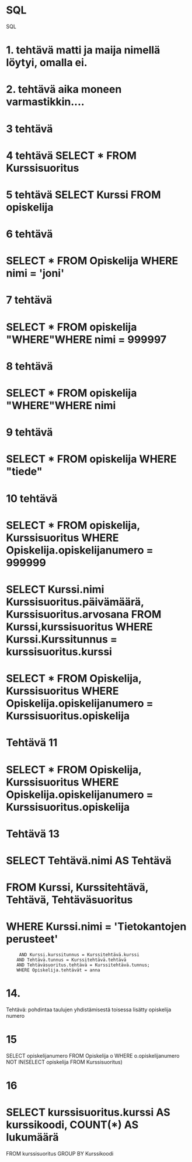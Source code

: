 # SQL
SQL
# 1. tehtävä matti ja maija nimellä löytyi, omalla ei.
# 2. tehtävä aika moneen varmastikkin....
# 3 tehtävä 
# 4 tehtävä SELECT * FROM Kurssisuoritus
# 5 tehtävä  SELECT Kurssi FROM opiskelija 
 # 6 tehtävä         
#  SELECT * FROM Opiskelija WHERE nimi = 'joni'
 
 # 7  tehtävä       
 # SELECT * FROM opiskelija  "WHERE"WHERE nimi = 999997 

# 8 tehtävä     

# SELECT * FROM opiskelija  "WHERE"WHERE nimi


# 9 tehtävä   

# SELECT * FROM opiskelija WHERE "tiede" 

# 10 tehtävä   

# SELECT * FROM opiskelija, Kurssisuoritus WHERE Opiskelija.opiskelijanumero = 999999 	



 # SELECT Kurssi.nimi Kurssisuoritus.päivämäärä, Kurssisuoritus.arvosana FROM Kurssi,kurssisuoritus WHERE Kurssi.Kurssitunnus = kurssisuoritus.kurssi


 # SELECT * FROM Opiskelija, Kurssisuoritus WHERE Opiskelija.opiskelijanumero = Kurssisuoritus.opiskelija

# Tehtävä 11

# SELECT * FROM Opiskelija, Kurssisuoritus WHERE Opiskelija.opiskelijanumero = Kurssisuoritus.opiskelija
# Tehtävä 13
# SELECT Tehtävä.nimi AS Tehtävä
   # FROM Kurssi, Kurssitehtävä, Tehtävä, Tehtäväsuoritus
   # WHERE Kurssi.nimi = 'Tietokantojen perusteet'
         AND Kurssi.kurssitunnus = Kurssitehtävä.kurssi
        AND Tehtävä.tunnus = Kurssitehtävä.tehtävä
        AND Tehtäväsuoritus.tehtävä = Kurssitehtävä.tunnus;
        WHERE Opiskelija.tehtävät = anna



# 14. 
 Tehtävä: pohdintaa taulujen yhdistämisestä
 toisessa lisätty opiskelija numero


# 15

SELECT opiskelijanumero FROM Opiskelija o 
WHERE o.opiskelijanumero
NOT IN(SELECT opiskelija FROM Kurssisuoritus) 


# 16

# SELECT kurssisuoritus.kurssi AS kurssikoodi, COUNT(*) AS lukumäärä
FROM kurssisuoritus
GROUP BY Kurssikoodi



